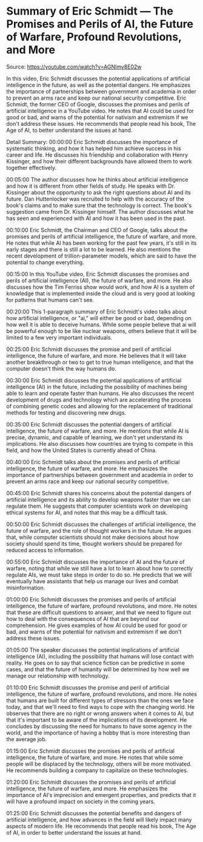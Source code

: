 # Summary of Eric Schmidt — The Promises and Perils of AI, the Future of Warfare, Profound Revolutions, and More

Source: https://youtube.com/watch?v=AGNImy8E02w

In this video, Eric Schmidt discusses the potential applications of artificial intelligence in the future, as well as the potential dangers. He emphasizes the importance of partnerships between government and academia in order to prevent an arms race and keep our national security competitive.
Eric Schmidt, the former CEO of Google, discusses the promises and perils of artificial intelligence in a YouTube video. He notes that AI could be used for good or bad, and warns of the potential for nativism and extremism if we don't address these issues. He recommends that people read his book, The Age of AI, to better understand the issues at hand.

Detail Summary: 
00:00:00
Eric Schmidt discusses the importance of systematic thinking, and how it has helped him achieve success in his career and life. He discusses his friendship and collaboration with Henry Kissinger, and how their different backgrounds have allowed them to work together effectively.

00:05:00
The author discusses how he thinks about artificial intelligence and how it is different from other fields of study. He speaks with Dr. Kissinger about the opportunity to ask the right questions about AI and its future. Dan Huttenlocker was recruited to help with the accuracy of the book's claims and to make sure that the technology is correct. The book's suggestion came from Dr. Kissinger himself. The author discusses what he has seen and experienced with AI and how it has been used in the past.

00:10:00
Eric Schmidt, the Chairman and CEO of Google, talks about the promises and perils of artificial intelligence, the future of warfare, and more. He notes that while AI has been working for the past few years, it's still in its early stages and there is still a lot to be learned. He also mentions the recent development of trillion-parameter models, which are said to have the potential to change everything.

00:15:00
In this YouTube video, Eric Schmidt discusses the promises and perils of artificial intelligence (AI), the future of warfare, and more. He also discusses how the Tim Ferriss show would work, and how AI is a system of knowledge that is implemented inside the cloud and is very good at looking for patterns that humans can't see.

00:20:00
This 1-paragraph summary of Eric Schmidt's video talks about how artificial intelligence, or "ai," will either be good or bad, depending on how well it is able to deceive humans. While some people believe that ai will be powerful enough to be like nuclear weapons, others believe that it will be limited to a few very important individuals.

00:25:00
Eric Schmidt discusses the promise and peril of artificial intelligence, the future of warfare, and more. He believes that it will take another breakthrough or two to get to true human intelligence, and that the computer doesn't think the way humans do.

00:30:00
Eric Schmidt discusses the potential applications of artificial intelligence (AI) in the future, including the possibility of machines being able to learn and operate faster than humans. He also discusses the recent development of drugs and technology which are accelerating the process of combining genetic codes and allowing for the replacement of traditional methods for testing and discovering new drugs.

00:35:00
Eric Schmidt discusses the potential dangers of artificial intelligence, the future of warfare, and more. He mentions that while AI is precise, dynamic, and capable of learning, we don't yet understand its implications. He also discusses how countries are trying to compete in this field, and how the United States is currently ahead of China.

00:40:00
Eric Schmidt talks about the promises and perils of artificial intelligence, the future of warfare, and more. He emphasizes the importance of partnerships between government and academia in order to prevent an arms race and keep our national security competitive.

00:45:00
Eric Schmidt shares his concerns about the potential dangers of artificial intelligence and its ability to develop weapons faster than we can regulate them. He suggests that computer scientists work on developing ethical systems for AI, and notes that this may be a difficult task.

00:50:00
Eric Schmidt discusses the challenges of artificial intelligence, the future of warfare, and the role of thought workers in the future. He argues that, while computer scientists should not make decisions about how society should spend its time, thought workers should be prepared for reduced access to information.

00:55:00
Eric Schmidt discusses the importance of AI and the future of warfare, noting that while we still have a lot to learn about how to correctly regulate AIs, we must take steps in order to do so. He predicts that we will eventually have assistants that help us manage our lives and combat misinformation.

01:00:00
Eric Schmidt discusses the promises and perils of artificial intelligence, the future of warfare, profound revolutions, and more. He notes that these are difficult questions to answer, and that we need to figure out how to deal with the consequences of AI that are beyond our comprehension. He gives examples of how AI could be used for good or bad, and warns of the potential for nativism and extremism if we don't address these issues.

01:05:00
The speaker discusses the potential implications of artificial intelligence (AI), including the possibility that humans will lose contact with reality. He goes on to say that science fiction can be predictive in some cases, and that the future of humanity will be determined by how well we manage our relationship with technology.

01:10:00
Eric Schmidt discusses the promise and peril of artificial intelligence, the future of warfare, profound revolutions, and more. He notes that humans are built for different types of stressors than the ones we face today, and that we'll need to find ways to cope with the changing world. He observes that there are no right or wrong answers when it comes to AI, but that it's important to be aware of the implications of its development. He concludes by discussing the need for humans to have some agency in the world, and the importance of having a hobby that is more interesting than the average job.

01:15:00
Eric Schmidt discusses the promises and perils of artificial intelligence, the future of warfare, and more. He notes that while some people will be displaced by the technology, others will be more motivated. He recommends building a company to capitalize on these technologies.

01:20:00
Eric Schmidt discusses the promises and perils of artificial intelligence, the future of warfare, and more. He emphasizes the importance of AI's imprecision and emergent properties, and predicts that it will have a profound impact on society in the coming years.

01:25:00
Eric Schmidt discusses the potential benefits and dangers of artificial intelligence, and how advances in the field will likely impact many aspects of modern life. He recommends that people read his book, The Age of AI, in order to better understand the issues at hand.

